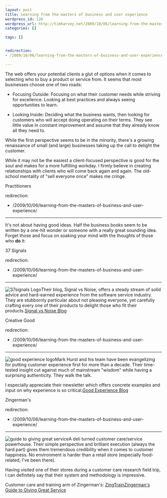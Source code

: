 ```yaml
--- 
layout: post
title: Learning from the masters of business and user experience
wordpress_id: 126
wordpress_url: http://timharvey.net/2009/10/06/learning-from-the-masters-of-business-and-user-experience/
categories: []

tags: []


redirection:
- /2009/10/06/learning-from-the-masters-of-business-and-user-experience/

---
```

The web offers your potential clients a glut of options when it comes to selecting who to buy a product or service from. It seems that most businesses choose one of two roads:

* Focusing Outside: Focusing on what their customer needs while striving for excellence. Looking at best practices and always seeing opportunities to learn.

* Looking Inside: Deciding what the business wants, then looking for customers who will accept doing operating on their terms. They see little value in constant improvement and assume that they already know all they need to.

While the first perspective seems to be in the minority, there's a growing renaissance of small (and large) businesses taking up the call to delight the customer.

While it may not be the easiest a client-focused perspective is good for the soul and makes for a more fulfilling workday. I firmly believe in creating relationships with clients who will come back again and again. The old-school mentality of "sell everyone once" makes me cringe.

Practitioners

redirection:
- /2009/10/06/learning-from-the-masters-of-business-and-user-experience/

---

It's not about having good ideas. Half the business books seem to be written by a one-hit wonder or someone with a really great sounding idea. Forget those and focus on soaking your mind with the thoughts of those who **do** it:

37 Signals

redirection:
- /2009/10/06/learning-from-the-masters-of-business-and-user-experience/

---

![37signals Logo](http://timharvey.net/wp-content/37signals_logo.png)Their blog, Signal vs Noise, offers a steady stream of solid advice and hard-earned experience from the software service industry. They are stubbornly particular about not pleasing everyone, yet carefully crafting every one of their products to delight those who fit their products.[Signal vs Noise Blog](http://37signals.com/svn "Signal vs Noise")

Creative Good

redirection:
- /2009/10/06/learning-from-the-masters-of-business-and-user-experience/

---

![good experience logo](http://timharvey.net/wp-content/good_experience_logo.gif)Mark Hurst and his team have been evangelizing for putting customer experience first for more than a decade. Their time-tested insight cut against much of mainstream "wisdom" while having a surprising authenticity. They walk the talk.

I especially appreciate their newsletter which offers concrete examples and input on why experience is so critical.[Good Experience Blog](http://goodexperience.com/ "Good Experience")

Zingerman's

redirection:
- /2009/10/06/learning-from-the-masters-of-business-and-user-experience/

---

![guide to giving great service](http://timharvey.net/wp-content/guide_to_giving_great_service.jpg)A deli turned customer care/service powerhouse. Their simple perspective and brilliant execution (always the hard part) gives them tremendous credibility when it comes to customer happiness. No environment is harder than a retail store (especially food-related, I've been there).

Having visited one of their stores during a customer care research field trip, I can definitely say that their system and methodology is impressive.

Customer care and training arm of Zingerman's: [ZingTrain](http://zingtrain.com/home.php "ZingTrain")[Zingerman's Guide to Giving Great Service](http://www.amazon.com/Zingermans-Guide-Giving-Great-Service/dp/1401301436/ref=sr_1_2?ie=UTF8&s=books&qid=1254854859&sr=8-2 "Guide to Giving Great Service")
